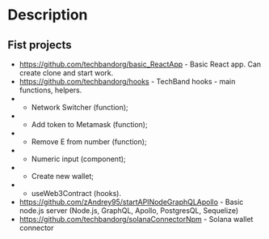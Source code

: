 # Description

## Fist projects
- https://github.com/techbandorg/basic_ReactApp - Basic React app. Can create clone and start work.
- https://github.com/techbandorg/hooks - TechBand hooks - main functions, helpers.
- - Network Switcher (function);
- - Add token to Metamask (function);
- - Remove E from number (function);
- - Numeric input (component);
- - Create new wallet;
- - useWeb3Contract (hooks).
- https://github.com/zAndrey95/startAPINodeGraphQLApollo - Basic node.js server (Node.js, GraphQL, Apollo, PostgresQL, Sequelize)
- https://github.com/techbandorg/solanaConnectorNpm - Solana wallet connector


